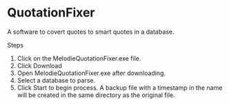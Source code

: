 # QuotationFixer
A software to covert quotes to smart quotes in a database.


Steps
1. Click on the MelodieQuotationFixer.exe file.
2. Click Download
3. Open MelodieQuotationFixer.exe after downloading.
4. Select a database to parse.
5. Click Start to begin process. A backup file with a timestamp in the name will be created in the same directory as the original file.
